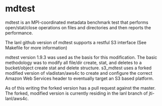 # mdtest

mdtest is an MPI-coordinated metadata benchmark test that performs open/stat/close operations on files and directories and then reports the performance.

The lanl github version of mdtest supports a restful S3 interface (See Makefile for more information)

mdtest version 1.9.3 was used as the basis for this modification.  The basic methodology was to modify all file/dir create, stat, and deletes to a bucket/object create stat and delete structure.  s3_mdtest uses a forked modified version of vladistan/aws4c to create and configure the correct Amazon Web Services header to eventually target an S3 based platform.  

As of this writing the forked version has a pull request against the master.  The forked, modified version is currently residing in the lanl branch of jti-lanl/aws4c.

